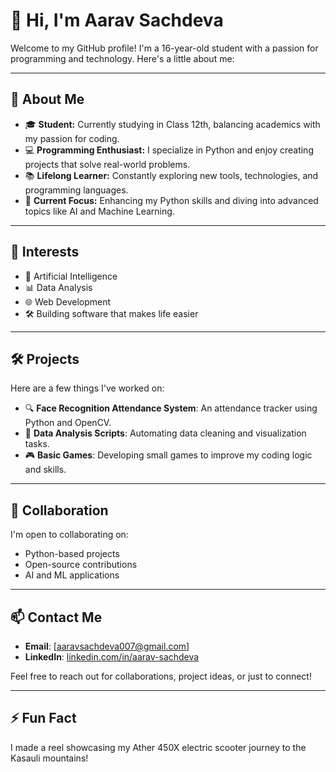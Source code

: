 # 👋 Hi, I'm Aarav Sachdeva

Welcome to my GitHub profile! I'm a 16-year-old student with a passion for programming and technology. Here's a little about me:

---

## 🚀 About Me

- 🎓 **Student:** Currently studying in Class 12th, balancing academics with my passion for coding.
- 💻 **Programming Enthusiast:** I specialize in Python and enjoy creating projects that solve real-world problems.
- 📚 **Lifelong Learner:** Constantly exploring new tools, technologies, and programming languages.
- 🌱 **Current Focus:** Enhancing my Python skills and diving into advanced topics like AI and Machine Learning.

---

## 👀 Interests

- 🤖 Artificial Intelligence
- 📊 Data Analysis
- 🌐 Web Development
- 🛠️ Building software that makes life easier

---

## 🛠️ Projects

Here are a few things I've worked on:

- 🔍 **Face Recognition Attendance System**: An attendance tracker using Python and OpenCV.
- 📂 **Data Analysis Scripts**: Automating data cleaning and visualization tasks.
- 🎮 **Basic Games**: Developing small games to improve my coding logic and skills.

---

## 💬 Collaboration

I'm open to collaborating on:

- Python-based projects
- Open-source contributions
- AI and ML applications

---

## 📫 Contact Me

- **Email**: [aaravsachdeva007@gmail.com]
- **LinkedIn**: [linkedin.com/in/aarav-sachdeva]([www.linkedin.com/in/aarav-sachdeva-4798882bb](https://www.linkedin.com/in/aarav-sachdeva-4798882bb/))

Feel free to reach out for collaborations, project ideas, or just to connect!

---

## ⚡ Fun Fact

I made a reel showcasing my Ather 450X electric scooter journey to the Kasauli mountains!
